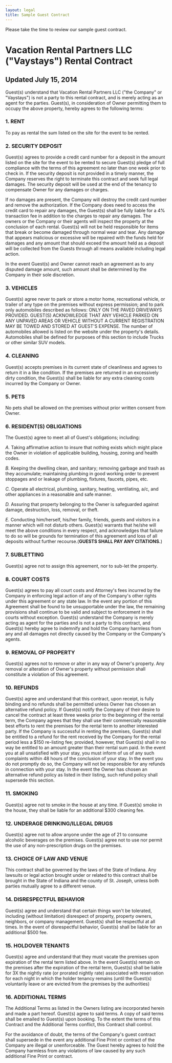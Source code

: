 ```yaml
---
layout: legal
title: Sample Guest Contract
---
```

Please take the time to review our sample guest contract.

# Vacation Rental Partners LLC ("Vaystays") Rental Contract
## Updated July 15, 2014

Guest(s) understand that Vacation Rental Partners LLC ("the Company" or "Vaystays") is not a party to this rental contract, and is merely acting as an agent for the parties. Guest(s), in consideration of Owner permitting them to occupy the above property, hereby agrees to the following terms:


### 1. RENT
To pay as rental the sum listed on the site for the event to be rented.

### 2. SECURITY DEPOSIT
Guest(s) agrees to provide a credit card number for a deposit in the amount listed on the site for the event to be rented to secure Guest(s) pledge of full compliance with the terms of this agreement no later than one week prior to check in. If the security deposit is not provided in a timely manner, the Company reserves the right to terminate this contract and seek full legal damages. The security deposit will be used at the end of the tenancy to compensate Owner for any damages or charges.

If no damages are present, the Company will destroy the credit card number and remove the authorization. If the Company does need to access the credit card to repair any damages, the Guest(s) shall be fully liable for a 4% transaction fee in addition to the charges to repair any damages. The owners or the Company or their agents will inspect the property at the conclusion of each rental. Guest(s) will not be held responsible for items that break or become damaged through normal wear and tear. Any damage that appears malicious or excessive will be repaired with the funds held for damages and any amount that should exceed the amount held as a deposit will be collected from the Guests through all means available including legal action.

In the event Guest(s) and Owner cannot reach an agreement as to any disputed damage amount, such amount shall be determined by the Company in their sole discretion.

### 3. VEHICLES
Guest(s) agree never to park or store a motor home, recreational vehicle, or trailer of any type on the premises without express permission; and to park only automobiles described as follows: ONLY ON THE PAVED DRIVEWAYS PROVIDED. GUEST(S) ACKNOWLEDGE THAT ANY VEHICLE PARKED ON ANY UNPAVED AREAS OR VEHICLE WITHOUT A CURRENT REGISTRATION MAY BE TOWED AND STORED AT GUEST'S EXPENSE. The number of automobiles allowed is listed on the website under the property's details. Automobiles shall be defined for purposes of this section to include Trucks or other similar SUV models.

### 4. CLEANING
Guest(s) accepts premises in its current state of cleanliness and agrees to return it in a like condition. If the premises are returned in an excessively dirty condition, the Guest(s) shall be liable for any extra cleaning costs incurred by the Company or Owner.

### 5. PETS
No pets shall be allowed on the premises without prior written consent from Owner.

### 6. RESIDENT(S) OBLIGATIONS
The Guest(s) agree to meet all of Guest's obligations; including:

*A.* Taking affirmative action to insure that nothing exists which might place the Owner in violation of applicable building, housing, zoning and health codes.

*B.* Keeping the dwelling clean, and sanitary; removing garbage and trash as they accumulate; maintaining plumbing in good working order to prevent stoppages and or leakage of plumbing, fixtures, faucets, pipes, etc.

*C.* Operate all electrical, plumbing, sanitary, heating, ventilating, a/c, and other appliances in a reasonable and safe manner.

*D.* Assuring that property belonging to the Owner is safeguarded against damage, destruction, loss, removal, or theft.

*E.* Conducting him/herself, his/her family, friends, guests and visitors in a manner which will not disturb others. Guest(s) warrants that he/she will meet the above conditions in every respect, and acknowledges that failure to do so will be grounds for termination of this agreement and loss of all deposits without further recourse.(**GUESTS SHALL PAY ANY CITATIONS.**)

### 7. SUBLETTING
Guest(s) agree not to assign this agreement, nor to sub-let the property.

### 8. COURT COSTS
Guest(s) agrees to pay all court costs and Attorney's fees incurred by the Company in enforcing legal action of any of the Company's other rights under this agreement or any state law. In the event any portion of this Agreement shall be found to be unsupportable under the law, the remaining provisions shall continue to be valid and subject to enforcement in the courts without exception. Guest(s) understand the Company is merely acting as agent for the parties and is not a party to this contract, and Guest(s) hereby agree to indemnify and hold the Company harmless from any and all damages not directly caused by the Company or the Company's agents.

### 9. REMOVAL OF PROPERTY
Guest(s) agrees not to remove or alter in any way of Owner's property. Any removal or alteration of Owner's property without permission shall constitute a violation of this agreement.

### 10. REFUNDS
Guest(s) agree and understand that this contract, upon receipt, is fully binding and no refunds shall be permitted unless Owner has chosen an alternative refund policy. If Guest(s) notify the Company of their desire to cancel the contract at least three weeks prior to the beginning of the rental term, the Company agrees that they shall use their commercially reasonable best efforts to rent the premises for the rental term to another interested party. If the Company is successful in renting the premises, Guest(s) shall be entitled to a refund for the rent received by the Company for the rental period less a $150 re-listing fee; provided, however, that Guest(s) shall in no way be entitled to an amount greater than their rental sum paid. In the event you at all unsatisfied with your stay, you must inform of us of any such complaints within 48 hours of the conclusion of your stay. In the event you do not promptly do so, the Company will not be responsible for any refunds in connection with your stay. In the event the Owner has chosen an alternative refund policy as listed in their listing, such refund policy shall supersede this section.

### 11. SMOKING
Guest(s) agree not to smoke in the house at any time. If Guest(s) smoke in the house, they shall be liable for an additional $300 cleaning fee.

### 12. UNDERAGE DRINKING/ILLEGAL DRUGS
Guest(s) agree not to allow anyone under the age of 21 to consume alcoholic beverages on the premises. Guest(s) agree not to use nor permit the use of any non-prescription drugs on the premises.

### 13. CHOICE OF LAW AND VENUE
This contract shall be governed by the laws of the State of Indiana. Any lawsuits or legal action brought under or related to this contract shall be brought in the State of Indiana and the county of St. Joseph, unless both parties mutually agree to a different venue.

### 14. DISRESPECTFUL BEHAVIOR
Guest(s) agree and understand that certain things won't be tolerated, including (without limitation) disrespect of property, property owners, neighbors, or company management. Guest(s) shall be respectful at all times. In the event of disrespectful behavior, Guest(s) shall be liable for an additional $500 fee.

### 15. HOLDOVER TENANTS
Guest(s) agree and understand that they must vacate the premises upon expiration of the rental term listed above. In the event Guest(s) remain on the premises after the expiration of the rental term, Guest(s) shall be liable for 3X the nightly rate (or prorated nightly rate) associated with reservation for each night in which the holder tenancy remains (until the Guest(s) voluntarily leave or are evicted from the premises by the authorities)

### 16. ADDITIONAL TERMS
The Additional Terms as listed in the Owners listing are incorporated herein and made a part hereof. Guest(s) agree to said terms. A copy of said terms shall be emailed to Guest(s) upon booking. To the extent the terms of this Contract and the Additional Terms conflict, this Contract shall control.

For the avoidance of doubt, the terms of the Company's guest contract shall supersede in the event any additional Fine Print or contract of the Company are illegal or unenforceable. The Guest hereby agrees to hold the Company harmless from any violations of law caused by any such additional Fine Print or contract.
